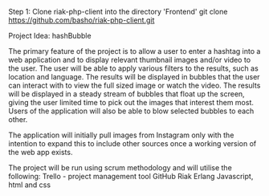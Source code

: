 
Step 1: Clone riak-php-client into the directory 'Frontend'
git clone https://github.com/basho/riak-php-client.git




Project Idea: hashBubble

The primary feature of the project is to allow a user to enter a hashtag into a web application and to display relevant thumbnail images and/or video to the user. The user will be able to apply various filters to the results, such as location and language. The results will be displayed in bubbles that the user can interact with to view the full sized image or watch the video. The results will be displayed in a steady stream of bubbles that float up the screen, giving the user limited time to pick out the images that interest them most. Users of the application will also be able to blow selected bubbles to each other.

The application will initially pull images from Instagram only with the intention to expand this to include other sources once a working version of the web app exists. 

The project will be run using scrum methodology and will utilise the following:
Trello - project management tool
GitHub
Riak
Erlang
Javascript, html and css

